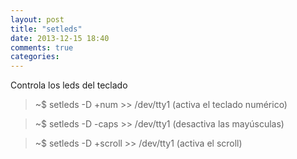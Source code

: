 ```yaml
---
layout: post
title: "setleds"
date: 2013-12-15 18:40
comments: true
categories: 
---
```

Controla los leds del teclado

>~$ setleds -D +num >> /dev/tty1  (activa el teclado numérico)

>~$ setleds -D -caps >> /dev/tty1 (desactiva las mayúsculas)

>~$ setleds -D +scroll >> /dev/tty1 (activa el scroll)

